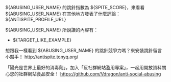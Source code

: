 ${ABUSING_USER_NAME} 的跳針指數為 ${SPITE_SCORE}，來看看 ${ABUSING_USER_NAME} 在其他地方發表了什麼評論：
${ANTISPITE_PROFILE_URL}

${ABUSING_USER_NAME} 所說讚的內容有：

* ${TARGET_LIKE_EXAMPLE}

想跟我一樣看到 ${ABUSING_USER_NAME} 的跳針競爭力嗎？來安裝跳針留言小幫手！
http://antispite.tonyq.org/

「陽光是世界上最好的消毒劑」，加入「反社群網站濫用專案」，一起用開放資料關心您的社群網站食品安全！
https://github.com/Vdragon/anti-social-abusing
